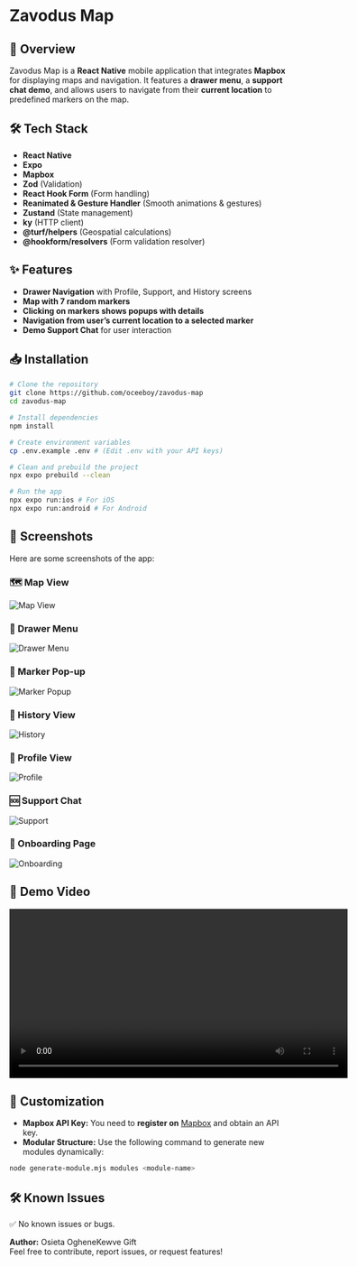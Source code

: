 # Zavodus Map

## 🚀 Overview

Zavodus Map is a **React Native** mobile application that integrates **Mapbox** for displaying maps and navigation. It features a **drawer menu**, a **support chat demo**, and allows users to navigate from their **current location** to predefined markers on the map.

## 🛠 Tech Stack

- **React Native**
- **Expo**
- **Mapbox**
- **Zod** (Validation)
- **React Hook Form** (Form handling)
- **Reanimated & Gesture Handler** (Smooth animations & gestures)
- **Zustand** (State management)
- **ky** (HTTP client)
- **@turf/helpers** (Geospatial calculations)
- **@hookform/resolvers** (Form validation resolver)

## ✨ Features

- **Drawer Navigation** with Profile, Support, and History screens
- **Map with 7 random markers**
- **Clicking on markers shows popups with details**
- **Navigation from user’s current location to a selected marker**
- **Demo Support Chat** for user interaction

## 📥 Installation

```sh
# Clone the repository
git clone https://github.com/oceeboy/zavodus-map
cd zavodus-map

# Install dependencies
npm install

# Create environment variables
cp .env.example .env # (Edit .env with your API keys)

# Clean and prebuild the project
npx expo prebuild --clean

# Run the app
npx expo run:ios # For iOS
npx expo run:android # For Android
```

## 📸 Screenshots

Here are some screenshots of the app:

### 🗺️ Map View

![Map View](assets/images/snapshots/mapsview.png)

### 📂 Drawer Menu

![Drawer Menu](assets/images/snapshots/drawerview.png)

### 📌 Marker Pop-up

![Marker Popup](assets/images/snapshots/mapactivenav.png)

### 📜 History View

![History](assets/images/snapshots/historyview.png)

### 👤 Profile View

![Profile](assets/images/snapshots/profileview.png)

### 🆘 Support Chat

![Support](assets/images/snapshots/supportview.png)

### 🚀 Onboarding Page

![Onboarding](assets/images/snapshots/onboardpage.png)

## 🎥 Demo Video

<video src="assets/videos/demo.mp4" controls width="600"></video>

## 🔧 Customization

- **Mapbox API Key:** You need to **register on** [Mapbox](https://mapbox.com) and obtain an API key.
- **Modular Structure:** Use the following command to generate new modules dynamically:

```sh
node generate-module.mjs modules <module-name>
```

## 🛠 Known Issues

✅ No known issues or bugs.

**Author:** Osieta OgheneKewve Gift  
Feel free to contribute, report issues, or request features!
